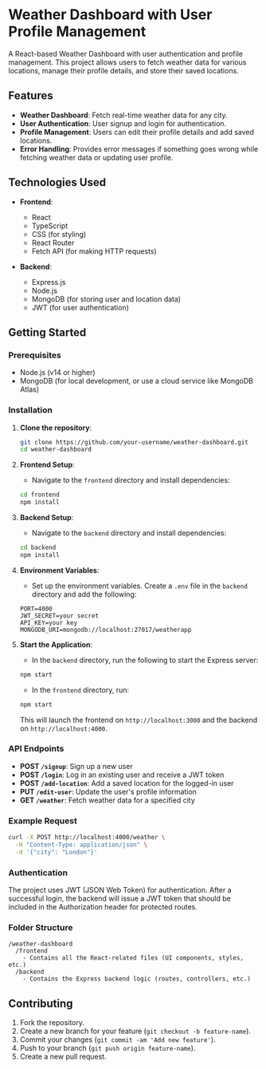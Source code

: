 # Weather Dashboard with User Profile Management

A React-based Weather Dashboard with user authentication and profile management. This project allows users to fetch weather data for various locations, manage their profile details, and store their saved locations.

## Features

- **Weather Dashboard**: Fetch real-time weather data for any city.
- **User Authentication**: User signup and login for authentication.
- **Profile Management**: Users can edit their profile details and add saved locations.
- **Error Handling**: Provides error messages if something goes wrong while fetching weather data or updating user profile.

## Technologies Used

- **Frontend**:
  - React
  - TypeScript
  - CSS (for styling)
  - React Router
  - Fetch API (for making HTTP requests)

- **Backend**:
  - Express.js
  - Node.js
  - MongoDB (for storing user and location data)
  - JWT (for user authentication)

## Getting Started

### Prerequisites

- Node.js (v14 or higher)
- MongoDB (for local development, or use a cloud service like MongoDB Atlas)

### Installation

1. **Clone the repository**:

   ```bash
   git clone https://github.com/your-username/weather-dashboard.git
   cd weather-dashboard
   ```

2. **Frontend Setup**:

   - Navigate to the `frontend` directory and install dependencies:

   ```bash
   cd frontend
   npm install
   ```

3. **Backend Setup**:

   - Navigate to the `backend` directory and install dependencies:

   ```bash
   cd backend
   npm install
   ```

4. **Environment Variables**:

   - Set up the environment variables. Create a `.env` file in the `backend` directory and add the following:

   ```env
   PORT=4000
   JWT_SECRET=your secret
   API_KEY=your key
   MONGODB_URI=mongodb://localhost:27017/weatherapp
   ```

5. **Start the Application**:

   - In the `backend` directory, run the following to start the Express server:

   ```bash
   npm start
   ```

   - In the `frontend` directory, run:

   ```bash
   npm start
   ```

   This will launch the frontend on `http://localhost:3000` and the backend on `http://localhost:4000`.

### API Endpoints

- **POST `/signup`**: Sign up a new user
- **POST `/login`**: Log in an existing user and receive a JWT token
- **POST `/add-location`**: Add a saved location for the logged-in user
- **PUT `/edit-user`**: Update the user's profile information
- **GET `/weather`**: Fetch weather data for a specified city

### Example Request

```bash
curl -X POST http://localhost:4000/weather \
  -H "Content-Type: application/json" \
  -d '{"city": "London"}'
```

### Authentication

The project uses JWT (JSON Web Token) for authentication. After a successful login, the backend will issue a JWT token that should be included in the Authorization header for protected routes.

### Folder Structure

```
/weather-dashboard
  /frontend
    - Contains all the React-related files (UI components, styles, etc.)
  /backend
    - Contains the Express backend logic (routes, controllers, etc.)
```

## Contributing

1. Fork the repository.
2. Create a new branch for your feature (`git checkout -b feature-name`).
3. Commit your changes (`git commit -am 'Add new feature'`).
4. Push to your branch (`git push origin feature-name`).
5. Create a new pull request.
